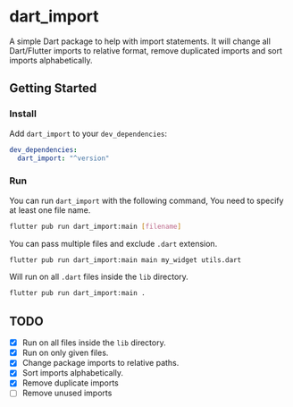 # dart_import

A simple Dart package to help with import statements.
It will change all Dart/Flutter imports to relative format, remove duplicated imports and sort imports alphabetically.

## Getting Started

### Install

Add `dart_import` to your `dev_dependencies`:

```yaml
dev_dependencies:
  dart_import: "^version"
```

### Run

You can run `dart_import` with the following command, You need to specify at least one file name.

```bash
flutter pub run dart_import:main [filename]
```

You can pass multiple files and exclude `.dart` extension.

```bash
flutter pub run dart_import:main main my_widget utils.dart
```

Will run on all `.dart` files inside the `lib` directory.

```bash
flutter pub run dart_import:main .
```

## TODO
- [x] Run on all files inside the `lib` directory.
- [x] Run on only given files.
- [x] Change package imports to relative paths.
- [x] Sort imports alphabetically.
- [x] Remove duplicate imports
- [ ] Remove unused imports